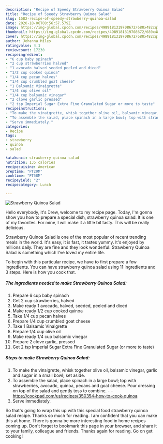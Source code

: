 ```yaml
---
description: "Recipe of Speedy Strawberry Quinoa Salad"
title: "Recipe of Speedy Strawberry Quinoa Salad"
slug: 1582-recipe-of-speedy-strawberry-quinoa-salad
date: 2020-10-06T00:56:57.579Z
image: https://img-global.cpcdn.com/recipes/4989181319708672/680x482cq70/strawberry-quinoa-salad-recipe-main-photo.jpg
thumbnail: https://img-global.cpcdn.com/recipes/4989181319708672/680x482cq70/strawberry-quinoa-salad-recipe-main-photo.jpg
cover: https://img-global.cpcdn.com/recipes/4989181319708672/680x482cq70/strawberry-quinoa-salad-recipe-main-photo.jpg
author: Johanna Miles
ratingvalue: 4.1
reviewcount: 17230
recipeingredient:
- "6 cup baby spinach"
- "2 cup strawberries halved"
- "1 avocado halved seeded peeled and diced"
- "1/2 cup cooked quinoa"
- "1/4 cup pecan halves"
- "1/4 cup crumbled goat cheese"
- "1 Balsamic Vinaigrette"
- "1/4 cup olive oil"
- "1/4 cup balsamic vinegar"
- "2 clove garlic pressed"
- "2 tsp Imperial Sugar Extra Fine Granulated Sugar or more to taste"
recipeinstructions:
- "To make the vinaigrette, whisk together olive oil, balsamic vinegar, garlic and sugar in a small bowl; set aside."
- "To assemble the salad, place spinach in a large bowl; top with strawberries, avocado, quinoa, pecans and goat cheese. Pour dressing on top of the salad and gently toss to combine.  https://cookpad.com/us/recipes/350354-how-to-cook-quinoa"
- "Serve immediately."
categories:
- Recipe
tags:
- strawberry
- quinoa
- salad

katakunci: strawberry quinoa salad 
nutrition: 135 calories
recipecuisine: American
preptime: "PT29M"
cooktime: "PT58M"
recipeyield: "2"
recipecategory: Lunch

---
```



![Strawberry Quinoa Salad](https://img-global.cpcdn.com/recipes/4989181319708672/680x482cq70/strawberry-quinoa-salad-recipe-main-photo.jpg)

Hello everybody, it's Drew, welcome to my recipe page. Today, I'm gonna show you how to prepare a special dish, strawberry quinoa salad. It is one of my favorites. For mine, I will make it a little bit tasty. This will be really delicious.



Strawberry Quinoa Salad is one of the most popular of recent trending meals in the world. It's easy, it is fast, it tastes yummy. It's enjoyed by millions daily. They are fine and they look wonderful. Strawberry Quinoa Salad is something which I've loved my entire life.


To begin with this particular recipe, we have to first prepare a few ingredients. You can have strawberry quinoa salad using 11 ingredients and 3 steps. Here is how you cook that.

<!--inarticleads1-->

##### The ingredients needed to make Strawberry Quinoa Salad:

1. Prepare 6 cup baby spinach
1. Get 2 cup strawberries, halved
1. Make ready 1 avocado, halved, seeded, peeled and diced
1. Make ready 1/2 cup cooked quinoa
1. Take 1/4 cup pecan halves
1. Prepare 1/4 cup crumbled goat cheese
1. Take 1 Balsamic Vinaigrette
1. Prepare 1/4 cup olive oil
1. Make ready 1/4 cup balsamic vinegar
1. Prepare 2 clove garlic, pressed
1. Get 2 tsp Imperial Sugar Extra Fine Granulated Sugar (or more to taste)




<!--inarticleads2-->

##### Steps to make Strawberry Quinoa Salad:

1. To make the vinaigrette, whisk together olive oil, balsamic vinegar, garlic and sugar in a small bowl; set aside.
1. To assemble the salad, place spinach in a large bowl; top with strawberries, avocado, quinoa, pecans and goat cheese. Pour dressing on top of the salad and gently toss to combine. -  - https://cookpad.com/us/recipes/350354-how-to-cook-quinoa
1. Serve immediately.




So that's going to wrap this up with this special food strawberry quinoa salad recipe. Thanks so much for reading. I am confident that you can make this at home. There is gonna be more interesting food in home recipes coming up. Don't forget to bookmark this page in your browser, and share it to your family, colleague and friends. Thanks again for reading. Go on get cooking!
